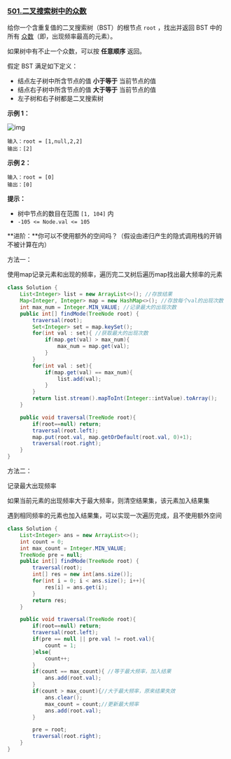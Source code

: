 ### [501.二叉搜索树中的众数](https://leetcode.cn/problems/find-mode-in-binary-search-tree/)

给你一个含重复值的二叉搜索树（BST）的根节点 `root` ，找出并返回 BST 中的所有 [众数](https://baike.baidu.com/item/众数/44796)（即，出现频率最高的元素）。

如果树中有不止一个众数，可以按 **任意顺序** 返回。

假定 BST 满足如下定义：

- 结点左子树中所含节点的值 **小于等于** 当前节点的值
- 结点右子树中所含节点的值 **大于等于** 当前节点的值
- 左子树和右子树都是二叉搜索树

 

**示例 1：**

![img](https://assets.leetcode.com/uploads/2021/03/11/mode-tree.jpg)

```
输入：root = [1,null,2,2]
输出：[2]
```

**示例 2：**

```
输入：root = [0]
输出：[0]
```

 

**提示：**

- 树中节点的数目在范围 `[1, 104]` 内
- `-105 <= Node.val <= 105`

**进阶：**你可以不使用额外的空间吗？（假设由递归产生的隐式调用栈的开销不被计算在内）



方法一：

使用map记录元素和出现的频率，遍历完二叉树后遍历map找出最大频率的元素

```java
class Solution {
    List<Integer> list = new ArrayList<>(); //存放结果
    Map<Integer, Integer> map = new HashMap<>(); //存放每个val的出现次数
    int max_num = Integer.MIN_VALUE; //记录最大的出现次数
    public int[] findMode(TreeNode root) {
        traversal(root);
        Set<Integer> set = map.keySet(); 
        for(int val : set){ //获取最大的出现次数
            if(map.get(val) > max_num){
                max_num = map.get(val);
            }
        }
        for(int val : set){
            if(map.get(val) == max_num){
                list.add(val);
            }
        }
        return list.stream().mapToInt(Integer::intValue).toArray();
    }

    public void traversal(TreeNode root){
        if(root==null) return;
        traversal(root.left);
        map.put(root.val, map.getOrDefault(root.val, 0)+1);
        traversal(root.right);
    }
}
```

方法二：

记录最大出现频率

如果当前元素的出现频率大于最大频率，则清空结果集，该元素加入结果集

遇到相同频率的元素也加入结果集，可以实现一次遍历完成，且不使用额外空间

```java
class Solution {
    List<Integer> ans = new ArrayList<>();
    int count = 0;
    int max_count = Integer.MIN_VALUE;
    TreeNode pre = null;
    public int[] findMode(TreeNode root) {
        traversal(root);
        int[] res = new int[ans.size()];
        for(int i = 0; i < ans.size(); i++){
            res[i] = ans.get(i);
        }
        return res;
    }

    public void traversal(TreeNode root){
        if(root==null) return;
        traversal(root.left);
        if(pre == null || pre.val != root.val){
            count = 1;
        }else{
            count++;
        }
        if(count == max_count){ //等于最大频率，加入结果
            ans.add(root.val);
        }
        if(count > max_count){//大于最大频率，原来结果失效
            ans.clear();
            max_count = count;//更新最大频率
            ans.add(root.val);
        }

        pre = root;
        traversal(root.right);
    }
}
```